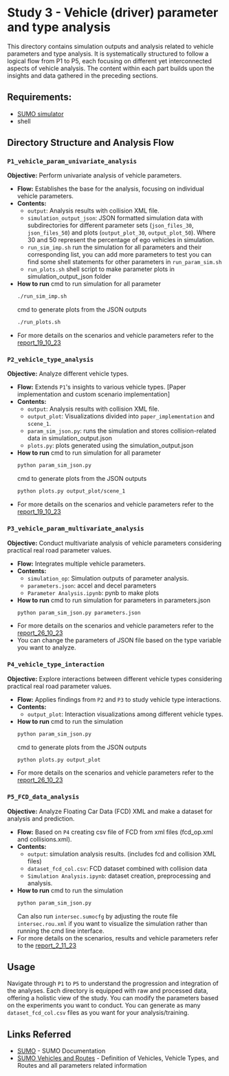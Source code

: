 # Study 3 - Vehicle (driver) parameter and type analysis

This directory contains simulation outputs and analysis related to vehicle parameters and type analysis. It is systematically structured to follow a logical flow from P1 to P5, each focusing on different yet interconnected aspects of vehicle analysis. The content within each part builds upon the insights and data gathered in the preceding sections.

## Requirements:
- [SUMO simulator]
- shell

## Directory Structure and Analysis Flow

### `P1_vehicle_param_univariate_analysis`
**Objective:** Perform univariate analysis of vehicle parameters.
- **Flow:** Establishes the base for the analysis, focusing on individual vehicle parameters.
- **Contents:** 
  - `output`: Analysis results with collision XML file.
  - `simulation_output_json`: JSON formatted simulation data with subdirectories for different parameter sets (`json_files_30`, `json_files_50`) and plots (`output_plot_30`, `output_plot_50`). Where 30 and 50 represent the percentage of ego vehicles in simulation.
  - `run_sim_imp.sh` run the simulation for all parameters and their corresponding list, you can add more parameters to test you can find some shell statements for other parameters in `run_param_sim.sh`
  - `run_plots.sh` shell script to make parameter plots in simulation_output_json folder
 - **How to run**
    cmd to run simulation for all parameter
     ```sh
    ./run_sim_imp.sh
    ```
    cmd to generate plots from the JSON outputs
     ```sh
    ./run_plots.sh
    ```
- For more details on the scenarios and vehicle parameters refer to the [report_19_10_23]

### `P2_vehicle_type_analysis`
**Objective:** Analyze different vehicle types.
- **Flow:** Extends `P1`'s insights to various vehicle types. [Paper implementation and custom scenario implementation]
- **Contents:** 
  - `output`: Analysis results with collision XML file.
  - `output_plot`: Visualizations divided into `paper_implementation` and `scene_1`.
  - `param_sim_json.py`: runs the simulation and stores collision-related data in simulation_output.json
  - `plots.py`: plots generated using the simulation_output.json
 - **How to run**
    cmd to run simulation for all parameter
     ```sh
    python param_sim_json.py
    ```
    cmd to generate plots from the JSON outputs
     ```sh
    python plots.py output_plot/scene_1
    ```
- For more details on the scenarios and vehicle parameters refer to the [report_19_10_23]

### `P3_vehicle_param_multivariate_analysis`
**Objective:** Conduct multivariate analysis of vehicle parameters considering practical real road parameter values.
- **Flow:** Integrates multiple vehicle parameters.
- **Contents:** 
  - `simulation_op`: Simulation outputs of parameter analysis.
  - `parameters.json`: accel and decel parameters
  - `Parameter Analysis.ipynb`: pynb to make plots
 - **How to run**
    cmd to run simulation for parameters in parameters.json
     ```sh
    python param_sim_json.py parameters.json
    ```
- For more details on the scenarios and vehicle parameters refer to the [report_26_10_23]
- You can change the parameters of JSON file based on the type variable you want to analyze.

### `P4_vehicle_type_interaction`
**Objective:** Explore interactions between different vehicle types considering practical real road parameter values.
- **Flow:** Applies findings from `P2` and `P3` to study vehicle type interactions.
- **Contents:** 
  - `output_plot`: Interaction visualizations among different vehicle types.
 - **How to run**
    cmd to run the simulation
     ```sh
    python param_sim_json.py
    ```
    cmd to generate plots from the JSON outputs
     ```sh
    python plots.py output_plot
    ```
- For more details on the scenarios and vehicle parameters refer to the [report_26_10_23]

### `P5_FCD_data_analysis`
**Objective:** Analyze Floating Car Data (FCD) XML and make a dataset for analysis and prediction.
- **Flow:** Based on `P4` creating csv file of FCD from xml files (fcd_op.xml and collisions.xml).
- **Contents:** 
  - `output`: simulation analysis results. (includes fcd and collision XML files)
  - `dataset_fcd_col.csv`: FCD dataset combined with collision data
  - `Simulation Analysis.ipynb`: dataset creation, preprocessing and analysis.
 - **How to run**
cmd to run the simulation
     ```sh
    python param_sim_json.py
    ```
    Can also run `intersec.sumocfg` by adjusting the route file `intersec.rou.xml` if you want to visualize the simulation rather than running the cmd line interface.
- For more details on the scenarios, results and vehicle parameters refer to the [report_2_11_23]

## Usage

Navigate through `P1` to `P5` to understand the progression and integration of the analyses. Each directory is equipped with raw and processed data, offering a holistic view of the study. You can modify the parameters based on the experiments you want to conduct. You can generate as many `dataset_fcd_col.csv` files as you want for your analysis/training.

## Links Referred
- [SUMO] - SUMO Documentation
- [SUMO Vehicles and Routes] - Definition of Vehicles, Vehicle Types, and Routes and all parameters related information

[SUMO]: <https://sumo.dlr.de/docs/index.html>
[SUMO Vehicles and Routes]: <https://sumo.dlr.de/docs/Definition_of_Vehicles%2C_Vehicle_Types%2C_and_Routes.html#junction_model_parameters>
[report_19_10_23]: <https://github.com/CL2-UWaterloo/ece699-traffic-simulation/blob/main/Intersection/Study_3-veh_type_param_analysis/report_19_10_23.pdf>
[report_26_10_23]: <https://github.com/CL2-UWaterloo/ece699-traffic-simulation/blob/main/Intersection/Study_3-veh_type_param_analysis/report_26_10_23.pdf>
[report_2_11_23]: <https://github.com/CL2-UWaterloo/ece699-traffic-simulation/blob/main/Intersection/Study_3-veh_type_param_analysis/report_2_11_23.pdf>
[SUMO simulator]: <https://eclipse.dev/sumo/>

